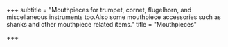 +++
subtitle = "Mouthpieces for trumpet, cornet, flugelhorn, and miscellaneous instruments too.Also some mouthpiece accessories such as shanks and other mouthpiece related items."
title = "Mouthpieces"

+++
